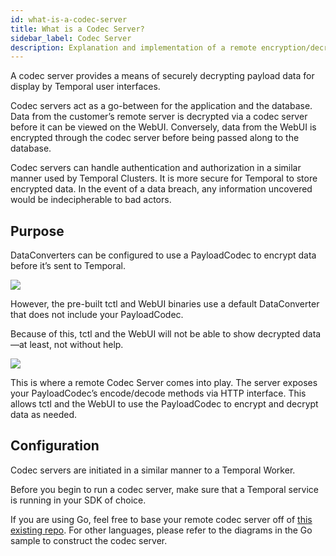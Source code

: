 ```yaml
---
id: what-is-a-codec-server
title: What is a Codec Server?
sidebar_label: Codec Server
description: Explanation and implementation of a remote encryption/decryption server.
---
```


A codec server provides a means of securely decrypting payload data for display by Temporal user interfaces.

Codec servers act as a go-between for the application and the database. Data from the customer’s remote server is decrypted via a codec server before it can be viewed on the WebUI. Conversely, data from the WebUI is encrypted through the codec server before being passed along to the database.

Codec servers can handle authentication and authorization in a similar manner used by Temporal Clusters. It is more secure for Temporal to store encrypted data. In the event of a data breach, any information uncovered would be indecipherable to bad actors.

## Purpose

DataConverters can be configured to use a PayloadCodec to encrypt data before it’s sent to Temporal.

![](/static/img/remote-codec-server-problem)

However, the pre-built tctl and WebUI binaries use a default DataConverter that does not include your PayloadCodec.

Because of this, tctl and the WebUI will not be able to show decrypted data—at least, not without help.

![](/static/img/remote-codec-server-solution)

This is where a remote Codec Server comes into play. The server exposes your PayloadCodec’s encode/decode methods via HTTP interface. This allows tctl and the WebUI to use the PayloadCodec to encrypt and decrypt data as needed.

## Configuration

Codec servers are initiated in a similar manner to a Temporal Worker.

Before you begin to run a codec server, make sure that a Temporal service is running in your SDK of choice.

If you are using Go, feel free to base your remote codec server off of [this existing repo](https://github.com/temporalio/samples-go). For other languages, please refer to the diagrams in the Go sample to construct the codec server.
